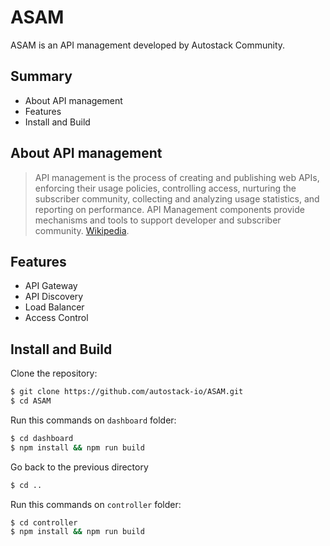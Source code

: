 # ASAM
ASAM is an API management developed by Autostack Community.

## Summary
- About API management
- Features
- Install and Build

## About API management
> API management is the process of creating and publishing web APIs, enforcing their usage policies, controlling access, nurturing the subscriber community, collecting and analyzing usage statistics, and reporting on performance. API Management components provide mechanisms and tools to support developer and subscriber community. [Wikipedia](https://en.wikipedia.org/wiki/API_management).

## Features
- API Gateway
- API Discovery
- Load Balancer
- Access Control

## Install and Build
Clone the repository:
```sh
$ git clone https://github.com/autostack-io/ASAM.git
$ cd ASAM
```
Run this commands on `dashboard` folder:
```sh
$ cd dashboard
$ npm install && npm run build
```
Go back to the previous directory
```sh
$ cd ..
```
Run this commands on `controller` folder:
```sh
$ cd controller
$ npm install && npm run build
```
